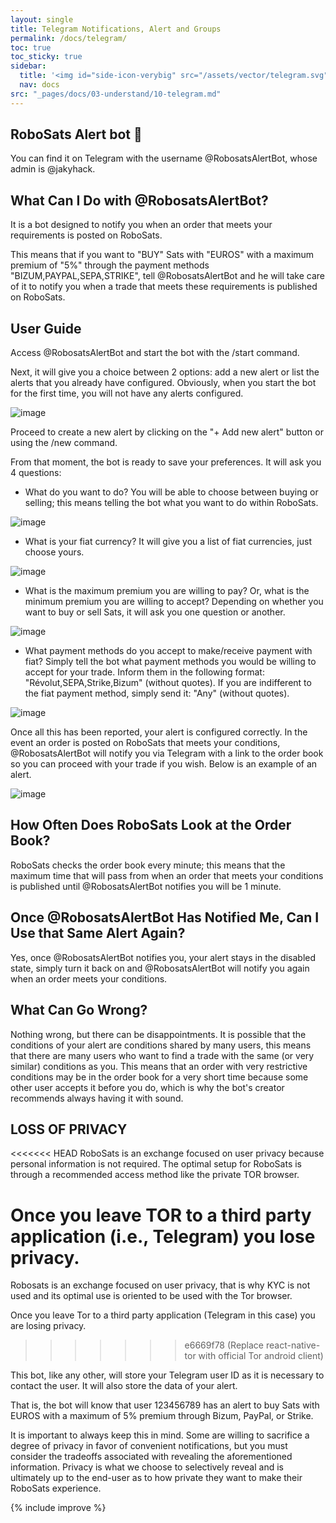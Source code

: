 ```yaml
---
layout: single
title: Telegram Notifications, Alert and Groups
permalink: /docs/telegram/
toc: true
toc_sticky: true
sidebar:
  title: '<img id="side-icon-verybig" src="/assets/vector/telegram.svg"/>Telegram'
  nav: docs
src: "_pages/docs/03-understand/10-telegram.md"
---
```


<!-- Cover: telegram notification bot: how to enable (on phone and desktop). What are the privacy trade offs. Alert bot (Jacky). Telegram public support group, different language group. Warning: never reply to privates. Never share your robot token -->

## **RoboSats Alert bot 🔔**

You can find it on Telegram with the username @RobosatsAlertBot, whose admin is @jakyhack.

## **What Can I Do with @RobosatsAlertBot?**

It is a bot designed to notify you when an order that meets your requirements is posted on RoboSats.

This means that if you want to "BUY" Sats with "EUROS" with a maximum premium of "5%" through the payment methods "BIZUM,PAYPAL,SEPA,STRIKE", tell @RobosatsAlertBot and he will take care of it to notify you when a trade that meets these requirements is published on RoboSats.

## **User Guide**

Access @RobosatsAlertBot and start the bot with the /start command.

Next, it will give you a choice between 2 options: add a new alert or list the alerts that you already have configured. Obviously, when you start the bot for the first time, you will not have any alerts configured.

![image](https://user-images.githubusercontent.com/47178010/170114653-f1d22f61-1db3-4a6a-b38c-5542a1b76648.png)

Proceed to create a new alert by clicking on the "+ Add new alert" button or using the /new command.

From that moment, the bot is ready to save your preferences. It will ask you 4 questions:
- What do you want to do? You will be able to choose between buying or selling; this means telling the bot what you want to do within RoboSats.

![image](https://user-images.githubusercontent.com/47178010/170114706-a4226028-50a5-414e-8ae8-c44f90833ff6.png)

- What is your fiat currency? It will give you a list of fiat currencies, just choose yours.

![image](https://user-images.githubusercontent.com/47178010/170114837-3e83f1c9-035a-4b59-8c8e-043f77995a33.png)

- What is the maximum premium you are willing to pay? Or, what is the minimum premium you are willing to accept? Depending on whether you want to buy or sell Sats, it will ask you one question or another.

![image](https://user-images.githubusercontent.com/47178010/170115618-66117113-e702-4faa-b02d-a8101244f7da.png)

- What payment methods do you accept to make/receive payment with fiat? Simply tell the bot what payment methods you would be willing to accept for your trade. Inform them in the following format: "Révolut,SEPA,Strike,Bizum" (without quotes). If you are indifferent to the fiat payment method, simply send it: "Any" (without quotes).

![image](https://user-images.githubusercontent.com/47178010/170115693-7378b25a-93af-4ad3-ad7e-d0185364003d.png)

Once all this has been reported, your alert is configured correctly. In the event an order is posted on RoboSats that meets your conditions, @RobosatsAlertBot will notify you via Telegram with a link to the order book so you can proceed with your trade if you wish. Below is an example of an alert.

![image](https://user-images.githubusercontent.com/47178010/170116003-6316c10a-0c6f-44bc-8eb6-17a1df8e1f3f.png)

## **How Often Does RoboSats Look at the Order Book?**

RoboSats checks the order book every minute; this means that the maximum time that will pass from when an order that meets your conditions is published until @RobosatsAlertBot notifies you will be 1 minute.

## **Once @RobosatsAlertBot Has Notified Me, Can I Use that Same Alert Again?**

Yes, once @RobosatsAlertBot notifies you, your alert stays in the disabled state, simply turn it back on and @RobosatsAlertBot will notify you again when an order meets your conditions.

## **What Can Go Wrong?**

Nothing wrong, but there can be disappointments. It is possible that the conditions of your alert are conditions shared by many users, this means that there are many users who want to find a trade with the same (or very similar) conditions as you. This means that an order with very restrictive conditions may be in the order book for a very short time because some other user accepts it before you do, which is why the bot's creator recommends always having it with sound.

## **LOSS OF PRIVACY**

<<<<<<< HEAD
RoboSats is an exchange focused on user privacy because personal information is not required. The optimal setup for RoboSats is through a recommended access method like the private TOR browser.

Once you leave TOR to a third party application (i.e., Telegram) you lose privacy.
=======
Robosats is an exchange focused on user privacy, that is why KYC is not used and its optimal use is oriented to be used with the Tor browser.

Once you leave Tor to a third party application (Telegram in this case) you are losing privacy.
>>>>>>> e6669f78 (Replace react-native-tor with official Tor android client)

This bot, like any other, will store your Telegram user ID as it is necessary to contact the user. It will also store the data of your alert.

That is, the bot will know that user 123456789 has an alert to buy Sats with EUROS with a maximum of 5% premium through Bizum, PayPal, or Strike.

It is important to always keep this in mind. Some are willing to sacrifice a degree of privacy in favor of convenient notifications, but you must consider the tradeoffs associated with revealing the aforementioned information. Privacy is what we choose to selectively reveal and is ultimately up to the end-user as to how private they want to make their RoboSats experience.

{% include improve %}
